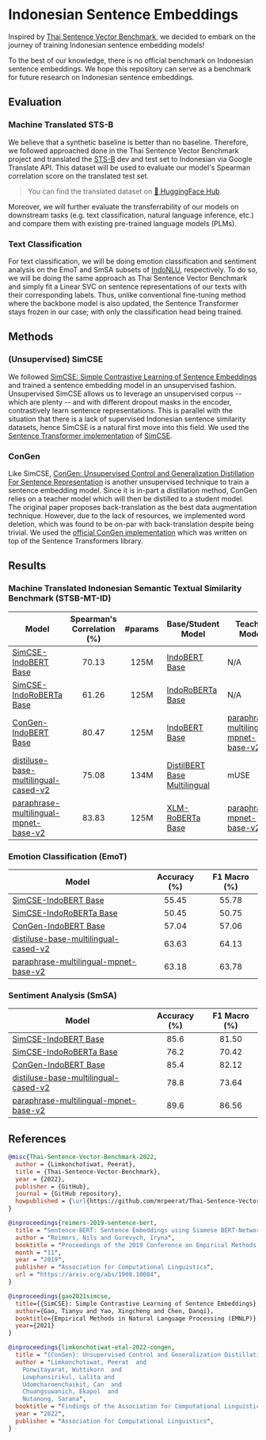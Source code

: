 # Indonesian Sentence Embeddings

Inspired by [Thai Sentence Vector Benchmark](https://github.com/mrpeerat/Thai-Sentence-Vector-Benchmark), we decided to embark on the journey of training Indonesian sentence embedding models!

To the best of our knowledge, there is no official benchmark on Indonesian sentence embeddings. We hope this repository can serve as a benchmark for future research on Indonesian sentence embeddings.

## Evaluation

### Machine Translated STS-B

We believe that a synthetic baseline is better than no baseline. Therefore, we followed approached done in the Thai Sentence Vector Benchmark project and translated the [STS-B](https://github.com/facebookresearch/SentEval) dev and test set to Indonesian via Google Translate API. This dataset will be used to evaluate our model's Spearman correlation score on the translated test set.

> You can find the translated dataset on [🤗 HuggingFace Hub](https://huggingface.co/datasets/LazarusNLP/stsb_mt_id).

Moreover, we will further evaluate the transferrability of our models on downstream tasks (e.g. text classification, natural language inference, etc.) and compare them with existing pre-trained language models (PLMs).

### Text Classification

For text classification, we will be doing emotion classification and sentiment analysis on the EmoT and SmSA subsets of [IndoNLU](https://huggingface.co/datasets/indonlp/indonlu), respectively. To do so, we will be doing the same approach as Thai Sentence Vector Benchmark and simply fit a Linear SVC on sentence representations of our texts with their corresponding labels. Thus, unlike conventional fine-tuning method where the backbone model is also updated, the Sentence Transformer stays frozen in our case; with only the classification head being trained.

## Methods

### (Unsupervised) SimCSE

We followed [SimCSE: Simple Contrastive Learning of Sentence Embeddings](https://arxiv.org/abs/2104.08821) and trained a sentence embedding model in an unsupervised fashion. Unsupervised SimCSE allows us to leverage an unsupervised corpus -- which are plenty -- and with different dropout masks in the encoder, contrastively learn sentence representations. This is parallel with the situation that there is a lack of supervised Indonesian sentence similarity datasets, hence SimCSE is a natural first move into this field. We used the [Sentence Transformer implementation](https://www.sbert.net/examples/unsupervised_learning/README.html#simcse) of [SimCSE](https://github.com/princeton-nlp/SimCSE).

### ConGen

Like SimCSE, [ConGen: Unsupervised Control and Generalization Distillation For Sentence Representation](https://github.com/KornWtp/ConGen) is another unsupervised technique to train a sentence embedding model. Since it is in-part a distillation method, ConGen relies on a teacher model which will then be distilled to a student model. The original paper proposes back-translation as the best data augmentation technique. However, due to the lack of resources, we implemented word deletion, which was found to be on-par with back-translation despite being trivial. We used the [official ConGen implementation](https://github.com/KornWtp/ConGen) which was written on top of the Sentence Transformers library.

## Results

### Machine Translated Indonesian Semantic Textual Similarity Benchmark (STSB-MT-ID)

| Model                                                                                                                       | Spearman's Correlation (%) | #params | Base/Student Model                                                                        | Teacher Model                                                                                                               | Train Dataset                                                                  | Supervised |
| --------------------------------------------------------------------------------------------------------------------------- | :------------------------: | :-----: | ----------------------------------------------------------------------------------------- | --------------------------------------------------------------------------------------------------------------------------- | ------------------------------------------------------------------------------ | :--------: |
| [SimCSE-IndoBERT Base](https://huggingface.co/LazarusNLP/simcse-indobert-base)                                              |           70.13            |  125M   | [IndoBERT Base](https://huggingface.co/indobenchmark/indobert-base-p1)                    | N/A                                                                                                                         | [Wikipedia](https://huggingface.co/datasets/LazarusNLP/wikipedia_id_20230520)  |            |
| [SimCSE-IndoRoBERTa Base](https://huggingface.co/LazarusNLP/simcse-indoroberta-base)                                        |           61.26            |  125M   | [IndoRoBERTa Base](https://huggingface.co/flax-community/indonesian-roberta-base)         | N/A                                                                                                                         | [Wikipedia](https://huggingface.co/datasets/LazarusNLP/wikipedia_id_20230520)  |            |
| [ConGen-IndoBERT Base](https://huggingface.co/LazarusNLP/congen-indobert-base)                                              |           80.47            |  125M   | [IndoBERT Base](https://huggingface.co/indobenchmark/indobert-base-p1)                    | [paraphrase-multilingual-mpnet-base-v2](https://huggingface.co/sentence-transformers/paraphrase-multilingual-mpnet-base-v2) | [Wikipedia](https://huggingface.co/datasets/LazarusNLP/wikipedia_id_20230520)  |            |
| [distiluse-base-multilingual-cased-v2](https://huggingface.co/sentence-transformers/distiluse-base-multilingual-cased-v2)   |           75.08            |  134M   | [DistilBERT Base Multilingual](https://huggingface.co/distilbert-base-multilingual-cased) | mUSE                                                                                                                        | See: [SBERT](https://www.sbert.net/docs/pretrained_models.html#model-overview) |     ✅      |
| [paraphrase-multilingual-mpnet-base-v2](https://huggingface.co/sentence-transformers/paraphrase-multilingual-mpnet-base-v2) |           83.83            |  125M   | [XLM-RoBERTa Base](https://huggingface.co/xlm-roberta-base)                               | [paraphrase-mpnet-base-v2](https://huggingface.co/sentence-transformers/paraphrase-mpnet-base-v2)                           | See: [SBERT](https://www.sbert.net/docs/pretrained_models.html#model-overview) |     ✅      |

### Emotion Classification (EmoT)

| Model                                                                                                                       | Accuracy (%) | F1 Macro (%) |
| --------------------------------------------------------------------------------------------------------------------------- | :----------: | :----------: |
| [SimCSE-IndoBERT Base](https://huggingface.co/LazarusNLP/simcse-indobert-base)                                              |    55.45     |    55.78     |
| [SimCSE-IndoRoBERTa Base](https://huggingface.co/LazarusNLP/simcse-indoroberta-base)                                        |    50.45     |    50.75     |
| [ConGen-IndoBERT Base](https://huggingface.co/LazarusNLP/congen-indobert-base)                                              |    57.04     |    57.06     |
| [distiluse-base-multilingual-cased-v2](https://huggingface.co/sentence-transformers/distiluse-base-multilingual-cased-v2)   |    63.63     |    64.13     |
| [paraphrase-multilingual-mpnet-base-v2](https://huggingface.co/sentence-transformers/paraphrase-multilingual-mpnet-base-v2) |    63.18     |    63.78     |

### Sentiment Analysis (SmSA)

| Model                                                                                                                       | Accuracy (%) | F1 Macro (%) |
| --------------------------------------------------------------------------------------------------------------------------- | :----------: | :----------: |
| [SimCSE-IndoBERT Base](https://huggingface.co/LazarusNLP/simcse-indobert-base)                                              |     85.6     |    81.50     |
| [SimCSE-IndoRoBERTa Base](https://huggingface.co/LazarusNLP/simcse-indoroberta-base)                                        |     76.2     |    70.42     |
| [ConGen-IndoBERT Base](https://huggingface.co/LazarusNLP/congen-indobert-base)                                              |     85.4     |    82.12     |
| [distiluse-base-multilingual-cased-v2](https://huggingface.co/sentence-transformers/distiluse-base-multilingual-cased-v2)   |     78.8     |    73.64     |
| [paraphrase-multilingual-mpnet-base-v2](https://huggingface.co/sentence-transformers/paraphrase-multilingual-mpnet-base-v2) |     89.6     |    86.56     |

## References

```bibtex
@misc{Thai-Sentence-Vector-Benchmark-2022,
  author = {Limkonchotiwat, Peerat},
  title = {Thai-Sentence-Vector-Benchmark},
  year = {2022},
  publisher = {GitHub},
  journal = {GitHub repository},
  howpublished = {\url{https://github.com/mrpeerat/Thai-Sentence-Vector-Benchmark}}
}
```

```bibtex
@inproceedings{reimers-2019-sentence-bert,
  title = "Sentence-BERT: Sentence Embeddings using Siamese BERT-Networks",
  author = "Reimers, Nils and Gurevych, Iryna",
  booktitle = "Proceedings of the 2019 Conference on Empirical Methods in Natural Language Processing",
  month = "11",
  year = "2019",
  publisher = "Association for Computational Linguistics",
  url = "https://arxiv.org/abs/1908.10084",
}
```

```bibtex
@inproceedings{gao2021simcse,
  title={{SimCSE}: Simple Contrastive Learning of Sentence Embeddings},
  author={Gao, Tianyu and Yao, Xingcheng and Chen, Danqi},
  booktitle={Empirical Methods in Natural Language Processing (EMNLP)},
  year={2021}
}
```

```bibtex
@inproceedings{limkonchotiwat-etal-2022-congen,
  title = "{ConGen}: Unsupervised Control and Generalization Distillation For Sentence Representation",
  author = "Limkonchotiwat, Peerat  and
    Ponwitayarat, Wuttikorn  and
    Lowphansirikul, Lalita and
    Udomcharoenchaikit, Can  and
    Chuangsuwanich, Ekapol  and
    Nutanong, Sarana",
  booktitle = "Findings of the Association for Computational Linguistics: EMNLP 2022",
  year = "2022",
  publisher = "Association for Computational Linguistics",
}
```